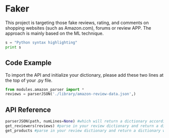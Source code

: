 # Faker

This project is targeting those fake reviews, rating, and comments on shopping websites (such as Amazon.com), forums or review APP. The approach is mainly based on the ML technique.

```python
s = "Python syntax highlighting"
print s
```

## Code Example
To import the API and initialize your dictionary, please add these two lines at the top of your .py file.
```python
from modules.amazon_parser import *
reviews = parserJSON('./library/amazon-review-data.json',)
```

## API Reference

```python
parserJSON(path, numLines=None) #which will return a dictionary according to the top-numLines, the default is all Lines.
get_reviewers(reviews) #parse in your review dictionary and return a dictionary with keys of all reviewerID.
get_products #parse in your review dictionary and return a dictionary with keys of all productID.
```


